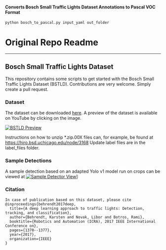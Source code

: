 #### Converts Bosch Small Traffic Lights Dataset Annotations to Pascal VOC Format

```python
python bosch_to_pascal.py input_yaml out_folder
```

# Original Repo Readme

---

## Bosch Small Traffic Lights Dataset

This repository contains some scripts to get started with the Bosch Small Traffic Lights Dataset (BSTLD).
Contributions are very welcome. Simply create a pull request.

### Dataset

The dataset can be downloaded [here](https://hci.iwr.uni-heidelberg.de/node/6132). A preview of the dataset is available on YouTube by clicking on the image.

[![BSTLD Preview](https://github.com/bosch-ros-pkg/bstld/blob/master/images/dataset_sample.jpg)](https://youtu.be/P7j6XFmImAg)

Instructions on how to unzip *.zip.00X files can, for example, be found at https://hiro.bsd.uchicago.edu/node/3168
Update label files are in the label_files folder.

### Sample Detections

A sample detection based on an adapted Yolo v1 model run on crops can be viewed at
[![Sample Detector View](https://github.com/bosch-ros-pkg/bstld/blob/master/images/yolo_detection_sample.jpg)](https://youtu.be/EztVEj2KnXk)]

### Citation

```
In case of publication based on this dataset, please cite
@inproceedings{behrendt2017deep,
  title={A deep learning approach to traffic lights: Detection, tracking, and classification},
  author={Behrendt, Karsten and Novak, Libor and Botros, Rami},
  booktitle={Robotics and Automation (ICRA), 2017 IEEE International Conference on},
  pages={1370--1377},
  year={2017},
  organization={IEEE}
}
```
